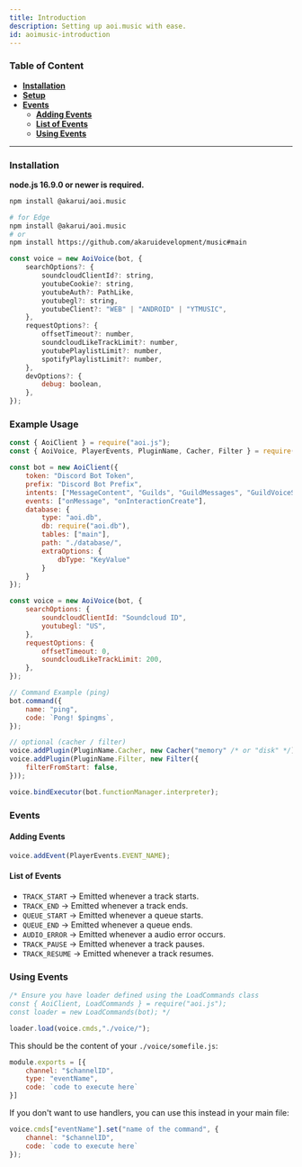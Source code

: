 ```yaml
---
title: Introduction
description: Setting up aoi.music with ease.
id: aoimusic-introduction
---
```


### Table of Content

- **[Installation](#installation)**
- **[Setup](#example-usage)**
- **[Events](#events)**
    - **[Adding Events](#adding-events)**
    - **[List of Events](#list-of-events)**
    - **[Using Events](#using-events)**

---

### Installation

**node.js 16.9.0 or newer is required.**

```bash
npm install @akarui/aoi.music
```

```bash
# for Edge
npm install @akarui/aoi.music
# or
npm install https://github.com/akaruidevelopment/music#main
```


```js title="index.js"
const voice = new AoiVoice(bot, {
    searchOptions?: {
        soundcloudClientId?: string,
        youtubeCookie?: string,
        youtubeAuth?: PathLike,
        youtubegl?: string,
        youtubeClient?: "WEB" | "ANDROID" | "YTMUSIC",
    },
    requestOptions?: {
        offsetTimeout?: number,
        soundcloudLikeTrackLimit?: number,
        youtubePlaylistLimit?: number,
        spotifyPlaylistLimit?: number,
    },
    devOptions?: {
        debug: boolean,
    },
});
```

### Example Usage

```javascript
const { AoiClient } = require("aoi.js");
const { AoiVoice, PlayerEvents, PluginName, Cacher, Filter } = require("@akarui/aoi.music");

const bot = new AoiClient({
    token: "Discord Bot Token",
    prefix: "Discord Bot Prefix",
    intents: ["MessageContent", "Guilds", "GuildMessages", "GuildVoiceStates"],
    events: ["onMessage", "onInteractionCreate"],
    database: {
        type: "aoi.db",
        db: require("aoi.db"),
        tables: ["main"],
        path: "./database/",
        extraOptions: {
            dbType: "KeyValue"
        }
    }
});

const voice = new AoiVoice(bot, {
    searchOptions: {
        soundcloudClientId: "Soundcloud ID",
        youtubegl: "US",
    },
    requestOptions: {
        offsetTimeout: 0,
        soundcloudLikeTrackLimit: 200,
    },
});

// Command Example (ping)
bot.command({
    name: "ping",
    code: `Pong! $pingms`,
});

// optional (cacher / filter)
voice.addPlugin(PluginName.Cacher, new Cacher("memory" /* or "disk" */));
voice.addPlugin(PluginName.Filter, new Filter({
    filterFromStart: false,
}));

voice.bindExecutor(bot.functionManager.interpreter);
```

### Events

#### Adding Events

```js
voice.addEvent(PlayerEvents.EVENT_NAME);
```

#### List of Events

- `TRACK_START` &rarr; Emitted whenever a track starts. 
- `TRACK_END` &rarr; Emitted whenever a track ends.
- `QUEUE_START` &rarr; Emitted whenever a queue starts.
- `QUEUE_END` &rarr; Emitted whenever a queue ends.
- `AUDIO_ERROR` &rarr; Emitted whenever a audio error occurs.
- `TRACK_PAUSE` &rarr; Emitted whenever a track pauses.
- `TRACK_RESUME` &rarr; Emitted whenever a track resumes.

### Using Events

```js
/* Ensure you have loader defined using the LoadCommands class
const { AoiClient, LoadCommands } = require("aoi.js");
const loader = new LoadCommands(bot); */

loader.load(voice.cmds,"./voice/");
```

This should be the content of your `./voice/somefile.js`:

```js
module.exports = [{
    channel: "$channelID",
    type: "eventName",
    code: `code to execute here`
}]
```

If you don't want to use handlers, you can use this instead in your main file:

```js
voice.cmds["eventName"].set("name of the command", {
    channel: "$channelID",
    code: `code to execute here`
});
```